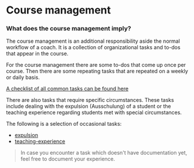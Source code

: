# Course management

### What does the course management imply?

The course management is an additional responsibility aside the normal workflow of a coach. It is a collection of organizational tasks and to-dos that appear in the course.

For the course management there are some to-dos that come up once per course. Then there are some repeating tasks that are repeated on a weekly or daily basis.

[A checklist of all common tasks can be found here](./tasks/README.md)

There are also tasks that require specific circumstances. These tasks include dealing with
the expulsion (Ausschulung) of a student or the teaching experience regarding students met with special circumstances.

The following is a selection of occasional tasks:

- [expulsion](./resources/expulsions.md)
- [teaching-experience](./resources/teaching-experiences.md)

> In case you encounter a task which doesn't have documentation yet, feel free to document your experience.
